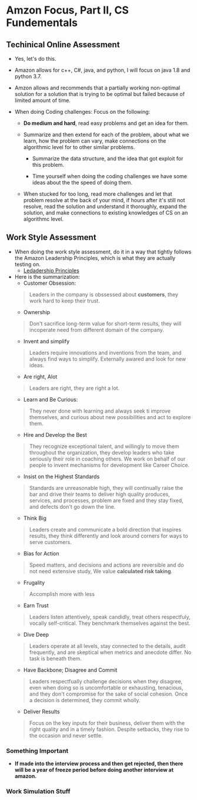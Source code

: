 # Amzon Focus, Part II, CS Fundementals

## Techinical Online Assessment

* Yes, let's do this.

* Amazon allows for c++, C#, java, and python, I will focus on java 1.8 and python 3.7.

* Amzon allows and recommends that a partially working non-optimal solution for a solution that is trying to be optimal but failed because of limited amount of time.

* When doing Coding challenges: Focus on the following:

  * **Do medium and hard**, read easy problems and get an idea for them.

  * Summarize and then extend for each of the problem, about what we learn, how the problem can vary, make connections on the algorithmic level for to other similar problems.

	* Summarize the data structure, and the idea that got exploit for this problem.

	* Time yourself when doing the coding challenges we have some ideas about the the speed of doing them.

  * When stucked for too long, read more challenges and let that problem resolve at the back of your mind, if hours after it's still not resolve, read the solution and understand it thoroughly, expand the solution, and make
  connections to existing knowledges of CS on an algorithmc level.

## Work Style Assessment

* When doing the work style assessment, do it in a way that tightly follows the Amazon Leadership Principles, which is what they are actually testing on.
	* [Ledadership Principles](https://www.amazon.jobs/en/principles)
* Here is the summarization:
	* Customer Obsession:
	> Leaders in the company is obssessed about **customers**, they work hard to keep their trust.
	* Ownership
	> Don't sacrifice long-term value for short-term results, they will incoperate need from different domain of the company.
	* Invent and simplify
	> Leaders require innovations and inventions from the team, and always find ways to simplify. Externally awared and look for new ideas.
	* Are right, Alot
	>  Leaders are right, they are right a lot.
	* Learn and Be Curious:
	> They never done with learning and always seek ti improve themselves, and curious about new possibilities and act to explore them.
	* Hire and Develop the Best
	> They recognize exceptional talent, and willingly to move them throughout the organization, they develop leaders who take seriously their role in coaching others. We work on behalf of our people to invent mechanisms for development like Career Choice.
	* Insist on the Highest Standards
	> Standards are unreasonable high, they will continually raise the bar and drive their teams to deliver high quality produces, services, and processes, problem are fixed and they stay fixed, and defects don't go down the line.
	* Think Big
	> Leaders create and communicate a bold direction that inspires results, they think differently and look around corners for ways to serve customers.
	* Bias for Action
	> Speed matters, and decisions and actions are reversible and do not need extensive study, We value **calculated risk taking**.
	* Frugality
	> Accomplish more with less
	* Earn Trust
	> Leaders listen attentively, speak candidly, treat others respectfuly, vocally self-critical. They benchmark themselves against the best.
	* Dive Deep
	> Leaders operate at all levels, stay connected to the details, audit frequently, and are skeptical when metrics and anecdote differ. No task is beneath them.
	* Have Backbone; Disagree and Commit
	> Leaders respectfually challenge decisions when they disagree, even when doing so is uncomfortable or exhausting, tenacious, and they don't compromise for the sake of social cohesion. Once a decision is determined, they commit wholly.
	* Deliver Results
	> Focus on the key inputs for their business, deliver them with the right quality and in a timely fashion. Despite setbacks, they rise to the occasion and never settle.

### Something Important

  * **If made into the interview process and then get rejected, then there will be
  a year of freeze period before doing another interview at amazon.**


### Work Simulation Stuff